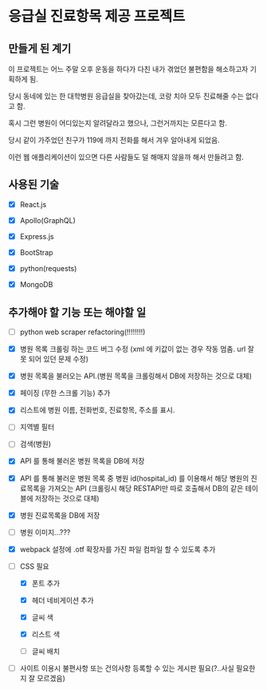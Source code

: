 # 응급실 진료항목 제공 프로젝트

## 만들게 된 계기

이 프로젝트는 어느 주말 오후 운동을 하다가 다친 내가 겪었던 불편함을 해소하고자 기획하게 됨.

당시 동네에 있는 한 대학병원 응급실을 찾아갔는데, 코랑 치아 모두 진료해줄 수는 없다고 함.

혹시 그런 병원이 어디있는지 알려달라고 했으나, 그런거까지는 모른다고 함.

당시 같이 가주었던 친구가 119에 까지 전화를 해서 겨우 알아내게 되었음.

이런 웹 애플리케이션이 있으면 다른 사람들도 덜 해매지 않을까 해서 만들려고 함.

## 사용된 기술

- [x] React.js

- [x] Apollo(GraphQL)

- [x] Express.js

- [x] BootStrap

- [x] python(requests)

- [x] MongoDB

## 추가해야 할 기능 또는 해야할 일

- [ ] python web scraper refactoring(!!!!!!!!)

- [x] 병원 목록 크롤링 하는 코드 버그 수정 (xml 에 키값이 없는 경우 작동 멈춤. url 잘못 되어 있던 문제 수정)

- [x] 병원 목록을 불러오는 API.(병원 목록을 크롤링해서 DB에 저장하는 것으로 대체)

- [x] 페이징 (무한 스크롤 기능) 추가

- [x] 리스트에 병원 이름, 전화번호, 진료항목, 주소를 표시.

- [ ] 지역별 필터

- [ ] 검색(병원)

- [x] API 를 통해 불러온 병원 목록을 DB에 저장

- [x] API 를 통해 불러운 병원 목록 중 병원 id(hospital_id) 를 이용해서 해당 병원의 진료목록을 가져오는 API (크롤링시 해당 RESTAPI만 따로 호출해서 DB의 같은 테이블에 저장하는 것으로 대체)

- [x] 병원 진료목록을 DB에 저장

- [ ] 병원 이미지...???

- [x] webpack 설정에 .otf 확장자를 가진 파일 컴파일 할 수 있도록 추가

- [ ] CSS 필요

  - [x] 폰트 추가

  - [x] 헤더 네비게이션 추가

  - [x] 글씨 색

  - [x] 리스트 색

  - [ ] 글씨 배치

- [ ] 사이트 이용시 불편사항 또는 건의사항 등록할 수 있는 게시판 필요(?..사실 필요한지 잘 모르겠음)
